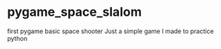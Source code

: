 # pygame_space_slalom
first pygame basic space shooter
Just a simple game I made to practice python
